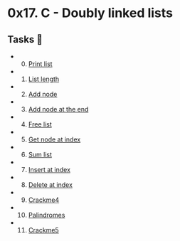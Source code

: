 # 0x17. C - Doubly linked lists

## Tasks 📃
  
  - 0. [Print list](https://github.com/dagemtsehay1/alx-low_level_programming/blob/main/0x17-doubly_linked_lists/0-print_dlistint.c)
  - 1. [List length](https://github.com/dagemtsehay1/alx-low_level_programming/blob/main/0x17-doubly_linked_lists/1-dlistint_len.c)
  - 2. [Add node](https://github.com/dagemtsehay1/alx-low_level_programming/blob/main/0x17-doubly_linked_lists/2-add_dnodeint.c)
  - 3. [Add node at the end](https://github.com/dagemtsehay1/alx-low_level_programming/blob/main/0x17-doubly_linked_lists/3-add_dnodeint_end.c)
  - 4. [Free list](https://github.com/dagemtsehay1/alx-low_level_programming/blob/main/0x17-doubly_linked_lists/4-free_dlistint.c)
  - 5. [Get node at index](https://github.com/dagemtsehay1/alx-low_level_programming/blob/main/0x17-doubly_linked_lists/5-get_dnodeint.c)
  - 6. [Sum list](https://github.com/dagemtsehay1/alx-low_level_programming/blob/main/0x17-doubly_linked_lists/6-sum_dlistint.c)
  - 7. [Insert at index](https://github.com/dagemtsehay1/alx-low_level_programming/blob/main/0x17-doubly_linked_lists/7-insert_dnodeint.c)
  - 8. [Delete at index](https://github.com/dagemtsehay1/alx-low_level_programming/blob/main/0x17-doubly_linked_lists/8-delete_dnodeint.c)
  - 9. [Crackme4](https://github.com/dagemtsehay1/alx-low_level_programming/blob/main/0x17-doubly_linked_lists/100-password)
  - 10. [Palindromes](https://github.com/dagemtsehay1/alx-low_level_programming/blob/main/0x17-doubly_linked_lists/102-result)
  - 11. [Crackme5](https://github.com/dagemtsehay1/alx-low_level_programming/blob/main/0x17-doubly_linked_lists/103-keygen.c)
